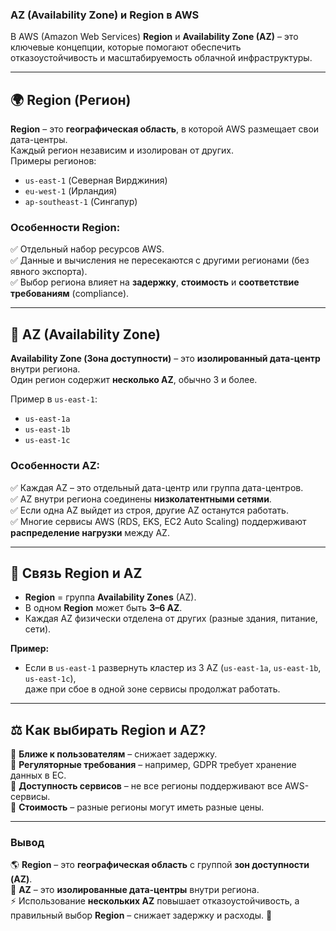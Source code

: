 ### **AZ (Availability Zone) и Region в AWS**  

В AWS (Amazon Web Services) **Region** и **Availability Zone (AZ)** – это ключевые концепции, которые помогают обеспечить отказоустойчивость и масштабируемость облачной инфраструктуры.

---

## 🌍 **Region (Регион)**  
**Region** – это **географическая область**, в которой AWS размещает свои дата-центры.  
Каждый регион независим и изолирован от других.  
Примеры регионов:  
- `us-east-1` (Северная Вирджиния)  
- `eu-west-1` (Ирландия)  
- `ap-southeast-1` (Сингапур)  

### **Особенности Region:**  
✅ Отдельный набор ресурсов AWS.  
✅ Данные и вычисления не пересекаются с другими регионами (без явного экспорта).  
✅ Выбор региона влияет на **задержку**, **стоимость** и **соответствие требованиям** (compliance).  

---

## 🏢 **AZ (Availability Zone)**  
**Availability Zone (Зона доступности)** – это **изолированный дата-центр** внутри региона.  
Один регион содержит **несколько AZ**, обычно 3 и более.  

Пример в `us-east-1`:  
- `us-east-1a`  
- `us-east-1b`  
- `us-east-1c`  

### **Особенности AZ:**  
✅ Каждая AZ – это отдельный дата-центр или группа дата-центров.  
✅ AZ внутри региона соединены **низколатентными сетями**.  
✅ Если одна AZ выйдет из строя, другие AZ останутся работать.  
✅ Многие сервисы AWS (RDS, EKS, EC2 Auto Scaling) поддерживают **распределение нагрузки** между AZ.  

---

## 🔄 **Связь Region и AZ**  
- **Region** = группа **Availability Zones** (AZ).  
- В одном **Region** может быть **3–6 AZ**.  
- Каждая AZ физически отделена от других (разные здания, питание, сети).  

**Пример:**  
- Если в `us-east-1` развернуть кластер из 3 AZ (`us-east-1a`, `us-east-1b`, `us-east-1c`),  
  даже при сбое в одной зоне сервисы продолжат работать.  

---

## ⚖️ **Как выбирать Region и AZ?**  
📌 **Ближе к пользователям** – снижает задержку.  
📌 **Регуляторные требования** – например, GDPR требует хранение данных в ЕС.  
📌 **Доступность сервисов** – не все регионы поддерживают все AWS-сервисы.  
📌 **Стоимость** – разные регионы могут иметь разные цены.  

---

### **Вывод**  
🌎 **Region** – это **географическая область** с группой **зон доступности (AZ)**.  
🏢 **AZ** – это **изолированные дата-центры** внутри региона.  
⚡ Использование **нескольких AZ** повышает отказоустойчивость, а правильный выбор **Region** – снижает задержку и расходы. 🚀


